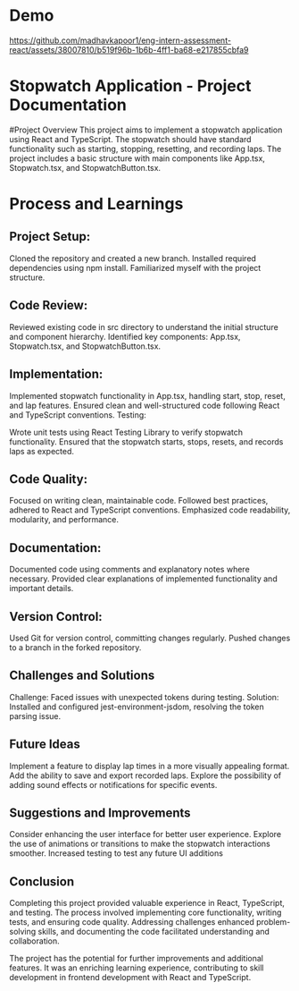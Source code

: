 # Demo



https://github.com/madhavkapoor1/eng-intern-assessment-react/assets/38007810/b519f96b-1b6b-4ff1-ba68-e217855cbfa9


# Stopwatch Application - Project Documentation

#Project Overview
This project aims to implement a stopwatch application using React and TypeScript. The stopwatch should have standard functionality such as starting, stopping, resetting, and recording laps. The project includes a basic structure with main components like App.tsx, Stopwatch.tsx, and StopwatchButton.tsx.

# Process and Learnings

## Project Setup:

Cloned the repository and created a new branch.
Installed required dependencies using npm install.
Familiarized myself with the project structure.

## Code Review:

Reviewed existing code in src directory to understand the initial structure and component hierarchy.
Identified key components: App.tsx, Stopwatch.tsx, and StopwatchButton.tsx.

## Implementation:

Implemented stopwatch functionality in App.tsx, handling start, stop, reset, and lap features.
Ensured clean and well-structured code following React and TypeScript conventions.
Testing:

Wrote unit tests using React Testing Library to verify stopwatch functionality.
Ensured that the stopwatch starts, stops, resets, and records laps as expected.

## Code Quality:

Focused on writing clean, maintainable code.
Followed best practices, adhered to React and TypeScript conventions.
Emphasized code readability, modularity, and performance.

## Documentation:

Documented code using comments and explanatory notes where necessary.
Provided clear explanations of implemented functionality and important details.

## Version Control:

Used Git for version control, committing changes regularly.
Pushed changes to a branch in the forked repository.

## Challenges and Solutions
Challenge: Faced issues with unexpected tokens during testing.
Solution: Installed and configured jest-environment-jsdom, resolving the token parsing issue.

## Future Ideas
Implement a feature to display lap times in a more visually appealing format.
Add the ability to save and export recorded laps.
Explore the possibility of adding sound effects or notifications for specific events.

## Suggestions and Improvements
Consider enhancing the user interface for better user experience.
Explore the use of animations or transitions to make the stopwatch interactions smoother.
Increased testing to test any future UI additions

## Conclusion
Completing this project provided valuable experience in React, TypeScript, and testing. The process involved implementing core functionality, writing tests, and ensuring code quality. Addressing challenges enhanced problem-solving skills, and documenting the code facilitated understanding and collaboration.

The project has the potential for further improvements and additional features. It was an enriching learning experience, contributing to skill development in frontend development with React and TypeScript.
